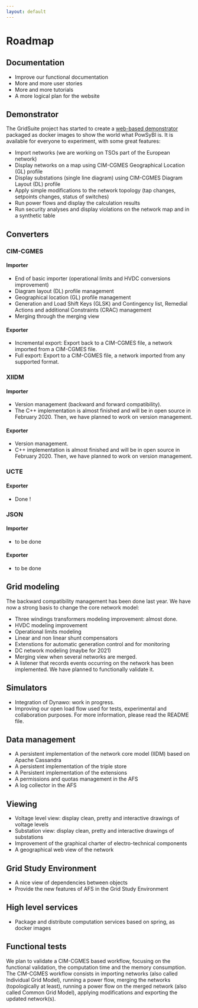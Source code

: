 ```yaml
---
layout: default
---
```


# Roadmap

## Documentation

- Improve our functional documentation
- More and more user stories
- More and more tutorials
- A more logical plan for the website

## Demonstrator

The GridSuite project has started to create a [web-based demonstrator](https://demo.gridsuite.org/study-app/) packaged as docker images to show the world what PowSyBl is. It is available for everyone to experiment, with some great features:

- Import networks (we are working on TSOs part of the European network)
- Display networks on a map using CIM-CGMES Geographical Location (GL) profile
- Display substations (single line diagram) using CIM-CGMES Diagram Layout (DL) profile
- Apply simple modifications to the network topology (tap changes, setpoints changes, status of switches)
- Run power flows and display the calculation results
- Run security analyses and display violations on the network map and in a synthetic table

## Converters
### CIM-CGMES

#### Importer

- End of basic importer (operational limits and HVDC conversions improvement)
- Diagram layout (DL) profile management
- Geographical location (GL) profile management
- Generation and Load Shift Keys (GLSK) and Contingency list, Remedial Actions and additional Constraints (CRAC) management
- Merging through the merging view

#### Exporter

- Incremental export: Export back to a CIM-CGMES file, a network imported from a CIM-CGMES file.
- Full export: Export to a CIM-CGMES file, a network imported from any supported format.

### XIIDM

#### Importer

- Version management (backward and forward compatibility).
- The C++ implementation is almost finished and will be in open source in February 2020. Then, we have planned to work on version management.

#### Exporter

- Version management.
- C++ implementation is almost finished and will be in open source in February 2020. Then, we have planned to work on version management.

### UCTE

#### Exporter

- Done !

### JSON

#### Importer

- to be done

#### Exporter

- to be done

## Grid modeling

The backward compatibility management has been done last year. We have now a strong basis to change the core network model:

- Three windings transformers modeling improvement: almost done.
- HVDC modeling improvement
- Operational limits modeling
- Linear and non linear shunt compensators
- Extenstions for automatic generation control and for monitoring
- DC network modeling (maybe for 2021)
- Merging view when several networks are merged.
- A listener that records events occurring on the network has been implemented. We have planned to functionally validate it.

## Simulators

- Integration of Dynawo: work in progress.
- Improving our open load flow used for tests, experimental and collaboration purposes. For more information, please read the README file.

## Data management

- A persistent implementation of the network core model (IIDM) based on Apache Cassandra
- A persistent implementation of the triple store
- A Persistent implementation of the extensions
- A permissions and quotas management in the AFS
- A log collector in the AFS

## Viewing

- Voltage level view: display clean, pretty and interactive drawings of voltage levels
- Substation view: display clean, pretty and interactive drawings of substations
- Improvement of the graphical charter of electro-technical components
- A geographical web view of the network

## Grid Study Environment

- A nice view of dependencies between objects
- Provide the new features of AFS in the Grid Study Environment

## High level services

- Package and distribute computation services based on spring, as docker images

## Functional tests

We plan to validate a CIM-CGMES based workflow, focusing on the functional validation, the computation time and the memory consumption. The CIM-CGMES workflow consists in importing networks (also called Individual Grid Model), running a power flow, merging the networks (topologically at least), running a power flow on the merged network (also called Common Grid Model), applying modifications and exporting the updated network(s).

